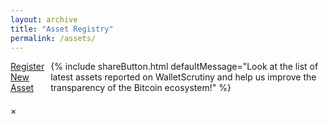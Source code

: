 ```yaml
---
layout: archive
title: "Asset Registry"
permalink: /assets/
---
```


<link rel="stylesheet" href="{{ base_path }}/assets/css/verifications.css">

<div style="margin-bottom: 20px; display: flex; align-items: center; gap: 10px;">
  <a href="/new_asset/" class="btn btn-success">Register New Asset</a>
  {% include shareButton.html defaultMessage="Look at the list of latest assets reported on WalletScrutiny and help us improve the transparency of the Bitcoin ecosystem!" %}
</div>

<div id="binariesTable"></div>

<div id="verificationModal">
  <span id="closeModal">&times;</span>
  <div id="verificationContent"></div>
</div>

<script src="{{'/dist/verifications.bundle.min.js' | relative_url }}"></script>

<script>
  (async () => {
    document.getElementById('loadingSpinner').style.display = 'block';

    try {
      await nostrConnect();
    } catch (e) {
      console.error("Failed to connect to Nostr", e);
      document.getElementById('loadingSpinner').style.display = 'none';
      showToast('It was impossible to connect to Nostr. Please check your browser extension and try again.', 'error');
      return;
    }

    await renderAssetsTable({htmlElementId: 'binariesTable', enableSearch: true, showOnlyRows: 100000});

    document.getElementById('loadingSpinner').style.display = 'none';
  })();
</script>